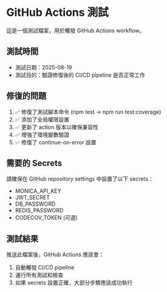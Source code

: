 # GitHub Actions 測試

這是一個測試檔案，用於觸發 GitHub Actions workflow。

## 測試時間
- 測試日期：2025-08-19
- 測試目的：驗證修復後的 CI/CD pipeline 是否正常工作

## 修復的問題
1. ✅ 修復了測試腳本命令 (npm test -> npm run test:coverage)
2. ✅ 添加了全局權限設置
3. ✅ 更新了 action 版本以確保兼容性
4. ✅ 增強了環境變數驗證
5. ✅ 修復了 continue-on-error 設置

## 需要的 Secrets
請確保在 GitHub repository settings 中設置了以下 secrets：
- MONICA_API_KEY
- JWT_SECRET  
- DB_PASSWORD
- REDIS_PASSWORD
- CODECOV_TOKEN (可選)

## 測試結果
推送此檔案後，GitHub Actions 應該會：
1. 自動觸發 CI/CD pipeline
2. 運行所有測試和檢查
3. 如果 secrets 設置正確，大部分步驟應該成功執行